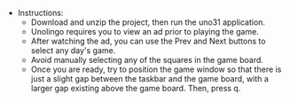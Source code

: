 - Instructions:
  - Download and unzip the project, then run the uno31 application.  
  - Unolingo requires you to view an ad prior to playing the game.
  - After watching the ad, you can use the Prev and Next buttons to select any day's game.
  - Avoid manually selecting any of the squares in the game board.
  - Once you are ready, try to position the game window so that there is just a slight gap between the taskbar and the game board, with a larger gap existing above the game  board. Then, press q.
